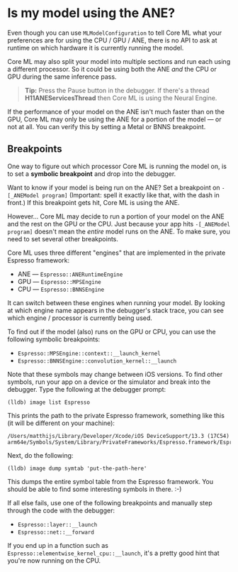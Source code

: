 # Is my model using the ANE?

Even though you can use `MLModelConfiguration` to tell Core ML what your preferences are for using the CPU / GPU / ANE, there is no API to ask at runtime on which hardware it is currently running the model. 

Core ML may also split your model into multiple sections and run each using a different processor. So it could be using both the ANE *and* the CPU or GPU during the same inference pass.

> **Tip:** Press the Pause button in the debugger. If there's a thread **H11ANEServicesThread** then Core ML is using the Neural Engine.

If the performance of your model on the ANE isn't much faster than on the GPU, Core ML may only be using the ANE for a portion of the model — or not at all. You can verify this by setting a Metal or BNNS breakpoint.

## Breakpoints

One way to figure out which processor Core ML is running the model on, is to set a **symbolic breakpoint** and drop into the debugger.

Want to know if your model is being run on the ANE? Set a breakpoint on `-[_ANEModel program]` (Important: spell it exactly like that, with the dash in front.) If this breakpoint gets hit, Core ML is using the ANE.

However... Core ML may decide to run a portion of your model on the ANE and the rest on the GPU or the CPU. Just because your app hits `-[_ANEModel program]` doesn't mean the *entire* model runs on the ANE. To make sure, you need to set several other breakpoints.

Core ML uses three different "engines" that are implemented in the private Espresso framework:

- ANE — `Espresso::ANERuntimeEngine`
- GPU — `Espresso::MPSEngine`
- CPU — `Espresso::BNNSEngine`

It can switch between these engines when running your model. By looking at which engine name appears in the debugger's stack trace, you can see which engine / processor is currently being used.

To find out if the model (also) runs on the GPU or CPU, you can use the following symbolic breakpoints:

- `Espresso::MPSEngine::context::__launch_kernel`
- `Espresso::BNNSEngine::convolution_kernel::__launch`

Note that these symbols may change between iOS versions. To find other symbols, run your app on a device or the simulator and break into the debugger. Type the following at the debugger prompt:

```nohighlight
(lldb) image list Espresso
```

This prints the path to the private Espresso framework, something like this (it will be different on your machine):

```nohighlight
/Users/matthijs/Library/Developer/Xcode/iOS DeviceSupport/13.3 (17C54) arm64e/Symbols/System/Library/PrivateFrameworks/Espresso.framework/Espresso
```

Next, do the following:

```nohighlight
(lldb) image dump symtab 'put-the-path-here'
```

This dumps the entire symbol table from the Espresso framework. You should be able to find some interesting symbols in there. :-)

If all else fails, use one of the following breakpoints and manually step through the code with the debugger:

- `Espresso::layer::__launch`
- `Espresso::net::__forward`

If you end up in a function such as `Espresso::elementwise_kernel_cpu::__launch`, it's a pretty good hint that you're now running on the CPU.
